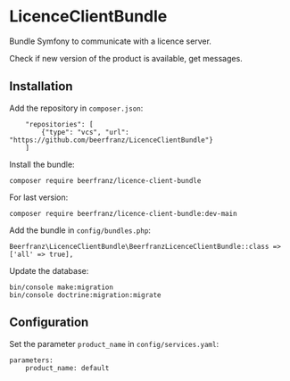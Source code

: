 # LicenceClientBundle

Bundle Symfony to communicate with a licence server.

Check if new version of the product is available, get messages.

## Installation

Add the repository in `composer.json`:
```
    "repositories": [
        {"type": "vcs", "url": "https://github.com/beerfranz/LicenceClientBundle"}
    ]
```

Install the bundle:
```
composer require beerfranz/licence-client-bundle
```

For last version:
```
composer require beerfranz/licence-client-bundle:dev-main
```

Add the bundle in `config/bundles.php`:
```
Beerfranz\LicenceClientBundle\BeerfranzLicenceClientBundle::class => ['all' => true],
```

Update the database:
```
bin/console make:migration
bin/console doctrine:migration:migrate
```

## Configuration

Set the parameter `product_name` in `config/services.yaml`:
```
parameters:
    product_name: default
```
